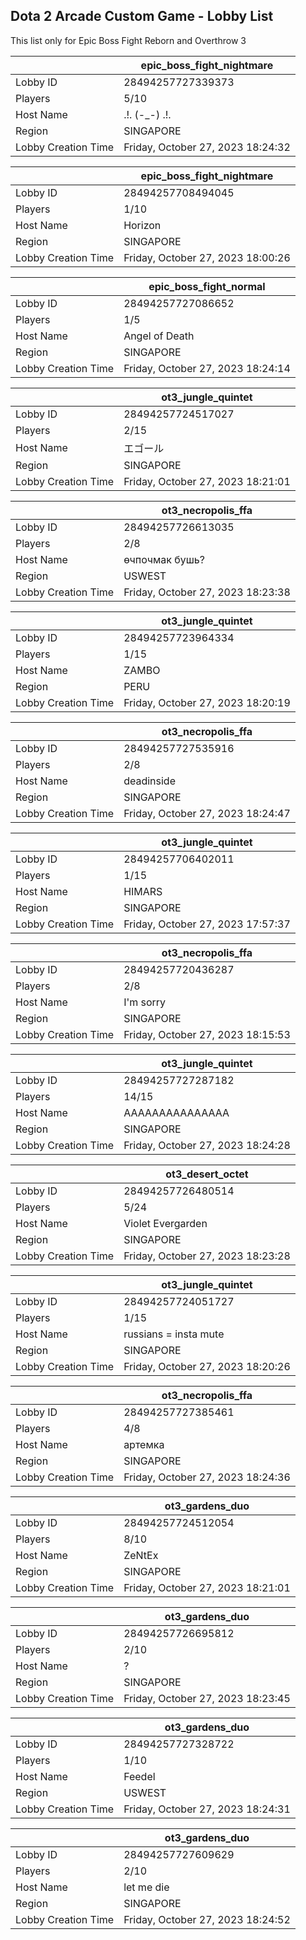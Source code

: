 ## Dota 2 Arcade Custom Game - Lobby List

This list only for Epic Boss Fight Reborn and Overthrow 3

|  | epic_boss_fight_nightmare |
| ------ | ------ |
| Lobby ID | 28494257727339373 |
| Players | 5/10 |
| Host Name | .!. (-_-) .!. |
| Region | SINGAPORE |
| Lobby Creation Time | Friday, October 27, 2023 18:24:32 |


|  | epic_boss_fight_nightmare |
| ------ | ------ |
| Lobby ID | 28494257708494045 |
| Players | 1/10 |
| Host Name | Horizon |
| Region | SINGAPORE |
| Lobby Creation Time | Friday, October 27, 2023 18:00:26 |


|  | epic_boss_fight_normal |
| ------ | ------ |
| Lobby ID | 28494257727086652 |
| Players | 1/5 |
| Host Name | Angel of Death |
| Region | SINGAPORE |
| Lobby Creation Time | Friday, October 27, 2023 18:24:14 |


|  | ot3_jungle_quintet |
| ------ | ------ |
| Lobby ID | 28494257724517027 |
| Players | 2/15 |
| Host Name | エゴール |
| Region | SINGAPORE |
| Lobby Creation Time | Friday, October 27, 2023 18:21:01 |


|  | ot3_necropolis_ffa |
| ------ | ------ |
| Lobby ID | 28494257726613035 |
| Players | 2/8 |
| Host Name | өчпочмак бушь? |
| Region | USWEST |
| Lobby Creation Time | Friday, October 27, 2023 18:23:38 |


|  | ot3_jungle_quintet |
| ------ | ------ |
| Lobby ID | 28494257723964334 |
| Players | 1/15 |
| Host Name | ZAMBO |
| Region | PERU |
| Lobby Creation Time | Friday, October 27, 2023 18:20:19 |


|  | ot3_necropolis_ffa |
| ------ | ------ |
| Lobby ID | 28494257727535916 |
| Players | 2/8 |
| Host Name | deadinside |
| Region | SINGAPORE |
| Lobby Creation Time | Friday, October 27, 2023 18:24:47 |


|  | ot3_jungle_quintet |
| ------ | ------ |
| Lobby ID | 28494257706402011 |
| Players | 1/15 |
| Host Name | HIMARS |
| Region | SINGAPORE |
| Lobby Creation Time | Friday, October 27, 2023 17:57:37 |


|  | ot3_necropolis_ffa |
| ------ | ------ |
| Lobby ID | 28494257720436287 |
| Players | 2/8 |
| Host Name | I'm sorry |
| Region | SINGAPORE |
| Lobby Creation Time | Friday, October 27, 2023 18:15:53 |


|  | ot3_jungle_quintet |
| ------ | ------ |
| Lobby ID | 28494257727287182 |
| Players | 14/15 |
| Host Name | AAAAAAAAAAAAAAA |
| Region | SINGAPORE |
| Lobby Creation Time | Friday, October 27, 2023 18:24:28 |


|  | ot3_desert_octet |
| ------ | ------ |
| Lobby ID | 28494257726480514 |
| Players | 5/24 |
| Host Name | Violet Evergarden |
| Region | SINGAPORE |
| Lobby Creation Time | Friday, October 27, 2023 18:23:28 |


|  | ot3_jungle_quintet |
| ------ | ------ |
| Lobby ID | 28494257724051727 |
| Players | 1/15 |
| Host Name | russians = insta mute |
| Region | SINGAPORE |
| Lobby Creation Time | Friday, October 27, 2023 18:20:26 |


|  | ot3_necropolis_ffa |
| ------ | ------ |
| Lobby ID | 28494257727385461 |
| Players | 4/8 |
| Host Name | артемка |
| Region | SINGAPORE |
| Lobby Creation Time | Friday, October 27, 2023 18:24:36 |


|  | ot3_gardens_duo |
| ------ | ------ |
| Lobby ID | 28494257724512054 |
| Players | 8/10 |
| Host Name | ZeNtEx |
| Region | SINGAPORE |
| Lobby Creation Time | Friday, October 27, 2023 18:21:01 |


|  | ot3_gardens_duo |
| ------ | ------ |
| Lobby ID | 28494257726695812 |
| Players | 2/10 |
| Host Name | ? |
| Region | SINGAPORE |
| Lobby Creation Time | Friday, October 27, 2023 18:23:45 |


|  | ot3_gardens_duo |
| ------ | ------ |
| Lobby ID | 28494257727328722 |
| Players | 1/10 |
| Host Name | Feedel |
| Region | USWEST |
| Lobby Creation Time | Friday, October 27, 2023 18:24:31 |


|  | ot3_gardens_duo |
| ------ | ------ |
| Lobby ID | 28494257727609629 |
| Players | 2/10 |
| Host Name | let me die |
| Region | SINGAPORE |
| Lobby Creation Time | Friday, October 27, 2023 18:24:52 |


